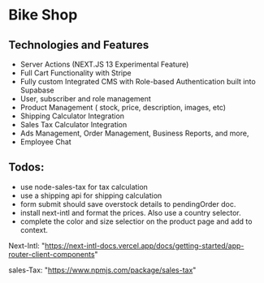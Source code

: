 # Bike Shop

## Technologies and Features
-  Server Actions (NEXT.JS 13 Experimental Feature)
- Full Cart Functionality with Stripe
- Fully custom Integrated CMS with Role-based Authentication built into Supabase
- User, subscriber and role management
- Product Management ( stock, price, description, images, etc)
- Shipping Calculator Integration
- Sales Tax Calculator Integration
- Ads Management, Order Management, Business Reports, and more,
- Employee Chat


## Todos:
- use node-sales-tax for tax calculation
- use a shipping api for shipping calculation
- form submit should save overstock details to pendingOrder doc. 
- install next-intl and format the prices. Also use a country selector.
- complete the color and size selectior on the product page and add to context.

Next-Intl: "https://next-intl-docs.vercel.app/docs/getting-started/app-router-client-components"

sales-Tax: "https://www.npmjs.com/package/sales-tax"